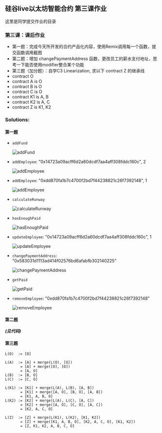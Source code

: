 ## 硅谷live以太坊智能合约 第三课作业
这里是同学提交作业的目录

### 第三课：课后作业
- 第一题：完成今天所开发的合约产品化内容，使用Remix调用每一个函数，提交函数调用截图
- 第二题：增加 changePaymentAddress 函数，更改员工的薪水支付地址，思考一下能否使用modifier整合某个功能
- 第三题（加分题）：自学C3 Linearization, 求以下 contract Z 的继承线
- contract O
- contract A is O
- contract B is O
- contract C is O
- contract K1 is A, B
- contract K2 is A, C
- contract Z is K1, K2

### Solutions:

#### 第一题

- `addFund`

    ![addFund](https://github.com/h1994st/guigulive-operation/raw/master/Lesson3/assignment/images/1.png)

- `addEmployee`: "0x14723a09acff6d2a60dcdf7aa4aff308fddc160c", 2

    ![addEmployee](https://github.com/h1994st/guigulive-operation/raw/master/Lesson3/assignment/images/2.png)

- `addEmployee`: "0xdd870fa1b7c4700f2bd7f44238821c26f7392148", 1

    ![addEmployee](https://github.com/h1994st/guigulive-operation/raw/master/Lesson3/assignment/images/3.png)

- `calculateRunway`

    ![calculateRunway](https://github.com/h1994st/guigulive-operation/raw/master/Lesson3/assignment/images/4.png)

- `hasEnoughPaid`

    ![hasEnoughPaid](https://github.com/h1994st/guigulive-operation/raw/master/Lesson3/assignment/images/5.png)

- `updateEmployee`: "0x14723a09acff6d2a60dcdf7aa4aff308fddc160c", 1

    ![updateEmployee](https://github.com/h1994st/guigulive-operation/raw/master/Lesson3/assignment/images/6.png)

- `changePaymentAddress`: "0x583031d1113ad414f02576bd6afabfb302140225"

    ![changePaymentAddress](https://github.com/h1994st/guigulive-operation/raw/master/Lesson3/assignment/images/7.png)

- `getPaid`

    ![getPaid](https://github.com/h1994st/guigulive-operation/raw/master/Lesson3/assignment/images/8.png)

- `removeEmployee`: "0xdd870fa1b7c4700f2bd7f44238821c26f7392148"

    ![removeEmployee](https://github.com/h1994st/guigulive-operation/raw/master/Lesson3/assignment/images/9.png)

#### 第二题

***(见代码)***

#### 第三题

```
L(O)  := [O]

L(A)  := [A] + merge(L(O), [O])
       = [A] + merge([O], [O])
       = [A, O]
L(B)  := [B, O]
L(C)  := [C, O]

L(K1) := [K1] + merge(L(A), L(B), [A, B])
       = [K1] + merge([A, O], [B, O], [A, B])
       = [K1, A, B, O]
L(K2) := [K2] + merge(L(A), L(C), [A, C])
       = [K2] + merge([A, O], [C, O], [A, C])
       = [K2, A, C, O]

L(Z)  := [Z] + merge(L(K1), L(K2), [K1, K2])
       = [Z] + merge([K1, A, B, O], [K2, A, C, O], [K1, K2])
       = [Z, K1, K2, A, B, C, O]
```

